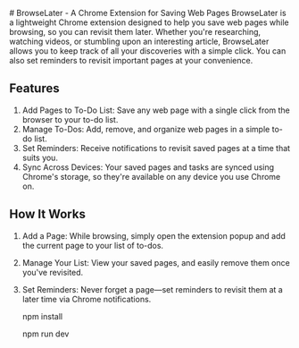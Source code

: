 
 # BrowseLater - A Chrome Extension for Saving Web Pages
BrowseLater is a lightweight Chrome extension designed to help you save web pages while browsing, so you can revisit them later. Whether you're researching, watching videos, or stumbling upon an interesting article, BrowseLater allows you to keep track of all your discoveries with a simple click. You can also set reminders to revisit important pages at your convenience.

## Features
1. Add Pages to To-Do List: Save any web page with a single click from the browser to your to-do list.
2. Manage To-Dos: Add, remove, and organize web pages in a simple to-do list.
3. Set Reminders: Receive notifications to revisit saved pages at a time that suits you.
4. Sync Across Devices: Your saved pages and tasks are synced using Chrome's storage, so they're available on any device you use Chrome on.

## How It Works
1. Add a Page: While browsing, simply open the extension popup and add the current page to your list of to-dos.
2. Manage Your List: View your saved pages, and easily remove them once you've revisited.
3. Set Reminders: Never forget a page—set reminders to revisit them at a later time via Chrome notifications.


    npm install

    npm run dev
